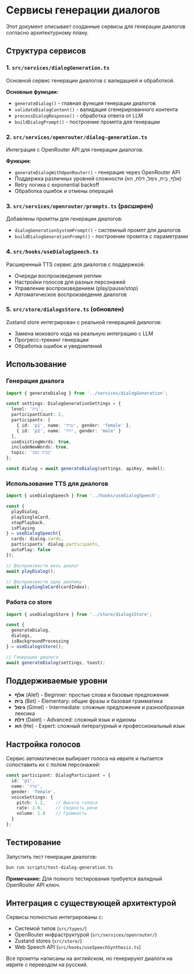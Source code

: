 # Сервисы генерации диалогов

Этот документ описывает созданные сервисы для генерации диалогов согласно архитектурному плану.

## Структура сервисов

### 1. `src/services/dialogGeneration.ts`
Основной сервис генерации диалогов с валидацией и обработкой.

**Основные функции:**
- `generateDialog()` - главная функция генерации диалогов
- `validateDialogContent()` - валидация сгенерированного контента  
- `processDialogResponse()` - обработка ответа от LLM
- `buildDialogPrompt()` - построение промпта для генерации

### 2. `src/services/openrouter/dialog-generation.ts`
Интеграция с OpenRouter API для генерации диалогов.

**Функции:**
- `generateDialogWithOpenRouter()` - генерация через OpenRouter API
- Поддержка различных уровней сложности (אלף, בית, גימל, דלת, הא)
- Retry логика с exponential backoff
- Обработка ошибок и отмены операций

### 3. `src/services/openrouter/prompts.ts` (расширен)
Добавлены промпты для генерации диалогов:
- `dialogGenerationSystemPrompt()` - системный промпт для диалогов
- `buildDialogGenerationPrompt()` - построение промпта с параметрами

### 4. `src/hooks/useDialogSpeech.ts`
Расширенный TTS сервис для диалогов с поддержкой:
- Очереди воспроизведения реплик
- Настройки голосов для разных персонажей
- Управление воспроизведением (play/pause/stop)
- Автоматическое воспроизведение диалогов

### 5. `src/store/dialogsStore.ts` (обновлен)
Zustand store интегрирован с реальной генерацией диалогов:
- Замена мокового кода на реальную интеграцию с LLM
- Прогресс-трекинг генерации
- Обработка ошибок и уведомлений

## Использование

### Генерация диалога
```typescript
import { generateDialog } from '../services/dialogGeneration';

const settings: DialogGenerationSettings = {
  level: 'בית',
  participantCount: 2,
  participants: [
    { id: 'p1', name: 'שרה', gender: 'female' },
    { id: 'p2', name: 'דוד', gender: 'male' }
  ],
  useExistingWords: true,
  includeNewWords: true,
  topic: 'בבית קפה'
};

const dialog = await generateDialog(settings, apiKey, model);
```

### Использование TTS для диалогов
```typescript
import { useDialogSpeech } from '../hooks/useDialogSpeech';

const {
  playDialog,
  playSingleCard,
  stopPlayback,
  isPlaying
} = useDialogSpeech({
  cards: dialog.cards,
  participants: dialog.participants,
  autoPlay: false
});

// Воспроизвести весь диалог
await playDialog();

// Воспроизвести одну реплику
await playSingleCard(cardIndex);
```

### Работа со store
```typescript
import { useDialogsStore } from '../store/dialogsStore';

const {
  generateDialog,
  dialogs,
  isBackgroundProcessing
} = useDialogsStore();

// Генерация диалога
await generateDialog(settings, toast);
```

## Поддерживаемые уровни

- **אלף** (Alef) - Beginner: простые слова и базовые предложения
- **בית** (Bet) - Elementary: общие фразы и базовая грамматика  
- **גימל** (Gimel) - Intermediate: сложные предложения и разнообразная лексика
- **דלת** (Dalet) - Advanced: сложный язык и идиомы
- **הא** (He) - Expert: сложный литературный и профессиональный язык

## Настройка голосов

Сервис автоматически выбирает голоса на иврите и пытается сопоставить их с полом персонажей:

```typescript
const participant: DialogParticipant = {
  id: 'p1',
  name: 'שרה',
  gender: 'female',
  voiceSettings: {
    pitch: 1.2,    // Высота голоса
    rate: 1.0,     // Скорость речи
    volume: 1.0    // Громкость
  }
};
```

## Тестирование

Запустить тест генерации диалогов:
```bash
bun run scripts/test-dialog-generation.ts
```

**Примечание:** Для полного тестирования требуется валидный OpenRouter API ключ.

## Интеграция с существующей архитектурой

Сервисы полностью интегрированы с:
- Системой типов (`src/types/`)
- OpenRouter инфраструктурой (`src/services/openrouter/`)
- Zustand stores (`src/store/`)
- Web Speech API (`src/hooks/useSpeechSynthesis.ts`)

Все промпты написаны на английском, но генерируют диалоги на иврите с переводом на русский.